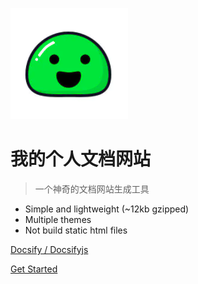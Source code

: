 ![logo](logo.png)
# 我的个人文档网站
> 一个神奇的文档网站生成工具
* Simple and lightweight (~12kb gzipped)
* Multiple themes
* Not build static html files

[Docsify / Docsifyjs](https://github.com/docsifyjs/docsify/)

[Get Started](README.md)

<!-- 背景色 -->
<!-- ![color](#DAF7A6)-->
